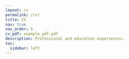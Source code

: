 ```yaml
---
layout: cv
permalink: /cv/
title: CV
nav: true
nav_order: 5
cv_pdf: example_pdf.pdf
description: Professional and education experiences.
toc:
  sidebar: left
---
```

